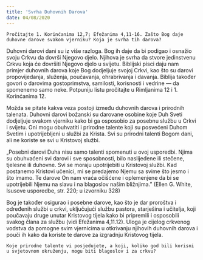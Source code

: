 ```yaml
---
title: 'Svrha Duhovnih Darova'
date: 04/08/2020
---
```


`Pročitajte 1. Korinćanima 12,7; Efežanima 4,11-16. Zašto Bog daje duhovne darove svakom vjerniku? Koja je svrha tih darova?`

Duhovni darovi dani su iz više razloga. Bog ih daje da bi podigao i osnažio svoju Crkvu da dovrši Njegovo djelo. Njihova je svrha da stvore jedinstvenu Crkvu koja će dovršiti Njegovo djelo u svijetu. Biblijski pisci daju nam primjer duhovnih darova koje Bog dodjeljuje svojoj Crkvi, kao što su darovi propovijedanja, služenja, poučavanja, ohrabrivanja i davanja. Biblija također govori o darovima gostoprimstva, samilosti, korisnosti i vedrine — da spomenemo samo neke. Potpuniju listu pročitajte u Rimljanima 12 i 1. Korinćanima 12.

Možda se pitate kakva veza postoji između duhovnih darova i prirodnih talenata. Duhovni darovi božanski su darovane osobine koje Duh Sveti dodjeljuje svakom vjerniku kako bi ga osposobio za posebnu službu u Crkvi i svijetu. Oni mogu obuhvatiti i prirodne talente koji su posvećeni Duhom Svetim i upotrijebljeni u službi za Krista. Svi su prirodni talenti Bogom dani, ali ne koriste se svi u Kristovoj službi.

„Posebni darovi Duha nisu samo talenti spomenuti u ovoj usporedbi. Njima su obuhvaćeni svi darovi i sve sposobnosti, bilo naslijeđene ili stečene, tjelesne ili duhovne. Svi se moraju upotrijebiti u Kristovoj službi. Kad postanemo Kristovi učenici, mi se predajemo Njemu sa svime što jesmo i što imamo. Te darove On nam vraća očišćene i oplemenjene da bi se upotrijebili Njemu na slavu i na blagoslov našim bližnjima.” (Ellen G. White, Isusove usporedbe, str. 220; u izvorniku 328)

Bog je također osigurao i posebne darove, kao što je dar proroštva i određenih službi u crkvi, uključujući službu pastora, starješina i učitelja, koji poučavaju druge unutar Kristovog tijela kako bi pripremili i osposobili svakog člana za službu (vidi Efežanima 4,11.12). Uloga je cijelog crkvenog vodstva da pomogne svim vjernicima u otkrivanju njihovih duhovnih darova i pouči ih kako da koriste te darove za izgradnju Kristovog tijela.

`Koje prirodne talente vi posjedujete, a koji, koliko god bili korisni u svjetovnom okruženju, mogu biti blagoslov i za crkvu?`